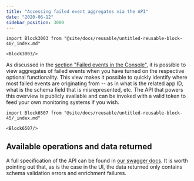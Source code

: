 ```yaml
---
title: "Accessing failed event aggregates via the API"
date: "2020-06-12"
sidebar_position: 3000
---
```


```mdx-code-block
import Block3003 from "@site/docs/reusable/untitled-reusable-block-40/_index.md"

<Block3003/>
```

As discussed in the [section "Failed events in the Console"](/docs/managing-data-quality/failed-events/failed-events-in-the-ui/), it is possible to view aggregates of failed events when you have turned on the respective optional functionality. This view makes it possible to quickly identify where most failed events are originating from -- as in what is the related app ID, what is the schema field that is misrepresented, etc. The API that powers this overview is publicly available and can be invoked with a valid token to feed your own monitoring systems if you wish.

```mdx-code-block
import Block6507 from "@site/docs/reusable/untitled-reusable-block-45/_index.md"

<Block6507/>
```

## Available operations and data returned

A full specification of the API can be found in [our swagger docs](https://console.snowplowanalytics.com/api/msc/v1/docs/index.html?url=/api/msc/v1/docs/docs.yaml#/Metrics/getOrganizationsOrganizationidMetricsV1PipelinesPipelineidFailed-events). It is worth pointing out that, as is the case in the UI, the data returned only contains schema validation errors and enrichment failures.
